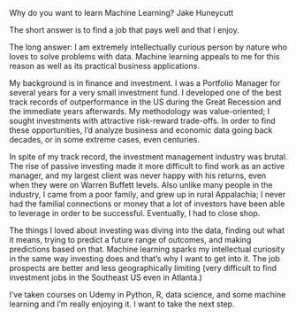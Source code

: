 Why do you want to learn Machine Learning?
Jake Huneycutt

The short answer is to find a job that pays well and that I enjoy. 

The long answer: I am extremely intellectually curious person by nature who loves to solve problems with data. Machine learning appeals to me for this reason as well as its practical business applications. 

My background is in finance and investment. I was a Portfolio Manager for several years for a very small investment fund. I developed one of the best track records of outperformance in the US during the Great Recession and the immediate years afterwards. My methodology was value-oriented; I sought investments with attractive risk-reward trade-offs. In order to find these opportunities, I’d analyze business and economic data going back decades, or in some extreme cases, even centuries. 

In spite of my track record, the investment management industry was brutal. The rise of passive investing made it more difficult to find work as an active manager, and my largest client was never happy with his returns, even when they were on Warren Buffett levels. Also unlike many people in the industry, I came from a poor family, and grew up in rural Appalachia; I never had the familial connections or money that a lot of investors have been able to leverage in order to be successful. Eventually, I had to close shop. 

The things I loved about investing was diving into the data, finding out what it means, trying to predict a future range of outcomes, and making predictions based on that. Machine learning sparks my intellectual curiosity in the same way investing does and that’s why I want to get into it. The job prospects are better and less geographically limiting (very difficult to find investment jobs in the Southeast US even in Atlanta.) 

I’ve taken courses on Udemy in Python, R, data science, and some machine learning and I’m really enjoying it. I want to take the next step.
